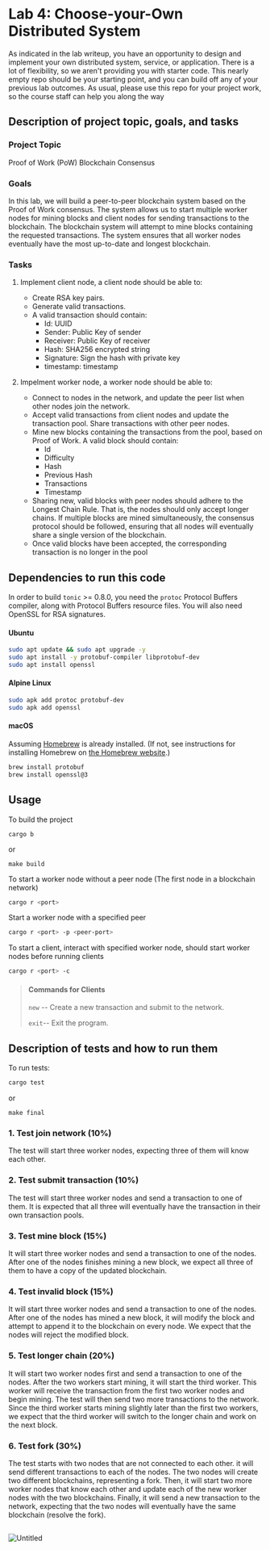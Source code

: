 # Lab 4: Choose-your-Own Distributed System

As indicated in the lab writeup, you have an opportunity to design and implement your own distributed system, service, or application.  There is a lot of flexibility, so we aren't providing you with starter code.  This nearly empty repo should be your starting point, and you can build off any of your previous lab outcomes.  As usual, please use this repo for your project work, so the course staff can help you along the way


## Description of project topic, goals, and tasks

### Project Topic
Proof of Work (PoW) Blockchain Consensus

### Goals
In this lab, we will build a peer-to-peer blockchain system based on the Proof of Work consensus. The system allows us to start multiple worker nodes for mining blocks and client nodes for sending transactions to the blockchain. The blockchain system will attempt to mine blocks containing the requested transactions. The system ensures that all worker nodes eventually have the most up-to-date and longest blockchain.

### Tasks
1. Implement client node, a client node should be able to:
   - Create RSA key pairs.
   - Generate valid transactions.
   - A valid transaction should contain:
     - Id: UUID
     - Sender: Public Key of sender
     - Receiver: Public Key of receiver
     - Hash: SHA256 encrypted string
     - Signature: Sign the hash with private key
     - timestamp: timestamp

2. Impelment worker node, a worker node should be able to:
      - Connect to nodes in the network, and update the peer list when other nodes join the network.
      - Accept valid transactions from client nodes and update the transaction pool. Share transactions with other peer nodes.
      - Mine new blocks containing the transactions from the pool, based on Proof of Work. A valid block should contain:
        - Id
        - Difficulty
        - Hash
        - Previous Hash
        - Transactions
        - Timestamp
      - Sharing new, valid blocks with peer nodes should adhere to the Longest Chain Rule. That is, the nodes should only accept longer chains. If multiple blocks are mined simultaneously, the consensus protocol should be followed, ensuring that all nodes will eventually share a single version of the blockchain.
      - Once valid blocks have been accepted, the corresponding transaction is no longer in the pool


## Dependencies to run this code

In order to build `tonic` >= 0.8.0, you need the `protoc` Protocol Buffers compiler, along with Protocol Buffers resource files.  You will also need OpenSSL for RSA signatures.

#### Ubuntu

```bash
sudo apt update && sudo apt upgrade -y
sudo apt install -y protobuf-compiler libprotobuf-dev
sudo apt install openssl
```

#### Alpine Linux

```sh
sudo apk add protoc protobuf-dev
sudo apk add openssl
```

#### macOS

Assuming [Homebrew](https://brew.sh/) is already installed. (If not, see instructions for installing Homebrew on [the Homebrew website](https://brew.sh/).)

```zsh
brew install protobuf
brew install openssl@3
```

## Usage
To build the project
```
cargo b
```
or
```
make build
```
To start a worker node without a peer node (The first node in a blockchain network)
```zsh
cargo r <port>
```

Start a worker node with a specified peer
```zsh
cargo r <port> -p <peer-port>
```

To start a client, interact with specified worker node, should start worker nodes before running clients
```zsh
cargo r <port> -c
```

> #### Commands for Clients
> 
>`new` -- Create a new transaction and submit to the network.
>
>`exit`-- Exit the program.
>


## Description of tests and how to run them

To run tests:
```zsh
cargo test
```
or
```
make final
```
### 1. Test join network (10%)
   The test will start three worker nodes, expecting three of them will know each other.
### 2. Test submit transaction (10%)
   The test will start three worker nodes and send a transaction to one of them. It is expected that all three will eventually have the transaction in their own transaction pools.

### 3. Test mine block (15%)
It will start three worker nodes and send a transaction to one of the nodes. After one of the nodes finishes mining a new block, we expect all three of them to have a copy of the updated blockchain.

### 4. Test invalid block (15%)
It will start three worker nodes and send a transaction to one of the nodes. After one of the nodes has mined a new block, it will modify the block and attempt to append it to the blockchain on every node. We expect that the nodes will reject the modified block.

### 5. Test longer chain (20%)
It will start two worker nodes first and send a transaction to one of the nodes. After the two workers start mining, it will start the third worker. This worker will receive the transaction from the first two worker nodes and begin mining. The test will then send two more transactions to the network. Since the third worker starts mining slightly later than the first two workers, we expect that the third worker will switch to the longer chain and work on the next block.

### 6. Test fork (30%)
The test starts with two nodes that are not connected to each other. it will send different transactions to each of the nodes. The two nodes will create two different blockchains, representing a fork. Then, it will start two more worker nodes that know each other and update each of the new worker nodes with the two blockchains. Finally, it will send a new transaction to the network, expecting that the two nodes will eventually have the same blockchain (resolve the fork).

## 
![Untitled](https://github.com/cmu14736/s24-lab4-goat/assets/143555875/72665bc0-ee5d-46e4-a163-6ec0943cf269)



   




